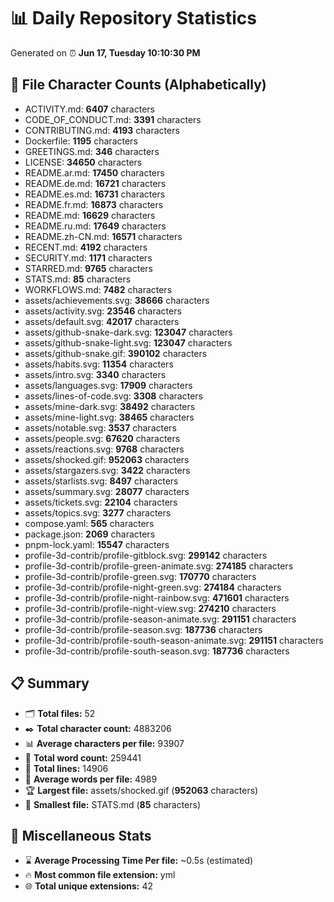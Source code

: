 # 📊 Daily Repository Statistics
Generated on ⏰ **Jun 17, Tuesday 10:10:30 PM**

## 📂 File Character Counts (Alphabetically)
- ACTIVITY.md: **6407** characters
- CODE_OF_CONDUCT.md: **3391** characters
- CONTRIBUTING.md: **4193** characters
- Dockerfile: **1195** characters
- GREETINGS.md: **346** characters
- LICENSE: **34650** characters
- README.ar.md: **17450** characters
- README.de.md: **16721** characters
- README.es.md: **16731** characters
- README.fr.md: **16873** characters
- README.md: **16629** characters
- README.ru.md: **17649** characters
- README.zh-CN.md: **16571** characters
- RECENT.md: **4192** characters
- SECURITY.md: **1171** characters
- STARRED.md: **9765** characters
- STATS.md: **85** characters
- WORKFLOWS.md: **7482** characters
- assets/achievements.svg: **38666** characters
- assets/activity.svg: **23546** characters
- assets/default.svg: **42017** characters
- assets/github-snake-dark.svg: **123047** characters
- assets/github-snake-light.svg: **123047** characters
- assets/github-snake.gif: **390102** characters
- assets/habits.svg: **11354** characters
- assets/intro.svg: **3340** characters
- assets/languages.svg: **17909** characters
- assets/lines-of-code.svg: **3308** characters
- assets/mine-dark.svg: **38492** characters
- assets/mine-light.svg: **38465** characters
- assets/notable.svg: **3537** characters
- assets/people.svg: **67620** characters
- assets/reactions.svg: **9768** characters
- assets/shocked.gif: **952063** characters
- assets/stargazers.svg: **3422** characters
- assets/starlists.svg: **8497** characters
- assets/summary.svg: **28077** characters
- assets/tickets.svg: **22104** characters
- assets/topics.svg: **3277** characters
- compose.yaml: **565** characters
- package.json: **2069** characters
- pnpm-lock.yaml: **15547** characters
- profile-3d-contrib/profile-gitblock.svg: **299142** characters
- profile-3d-contrib/profile-green-animate.svg: **274185** characters
- profile-3d-contrib/profile-green.svg: **170770** characters
- profile-3d-contrib/profile-night-green.svg: **274184** characters
- profile-3d-contrib/profile-night-rainbow.svg: **471601** characters
- profile-3d-contrib/profile-night-view.svg: **274210** characters
- profile-3d-contrib/profile-season-animate.svg: **291151** characters
- profile-3d-contrib/profile-season.svg: **187736** characters
- profile-3d-contrib/profile-south-season-animate.svg: **291151** characters
- profile-3d-contrib/profile-south-season.svg: **187736** characters

## 📋 Summary
- 🗂️ **Total files:** 52
- ✒️ **Total character count:** 4883206
- 📊 **Average characters per file:** 93907
- 📝 **Total word count:** 259441
- 🧾 **Total lines:** 14906
- 📐 **Average words per file:** 4989
- 🏆 **Largest file:** assets/shocked.gif (**952063** characters)
- 🥉 **Smallest file:** STATS.md (**85** characters)

## 🌟 Miscellaneous Stats
- ⌛ **Average Processing Time Per file:** ~0.5s (estimated)
- 🔥 **Most common file extension:** yml
- 🌐 **Total unique extensions:** 42
